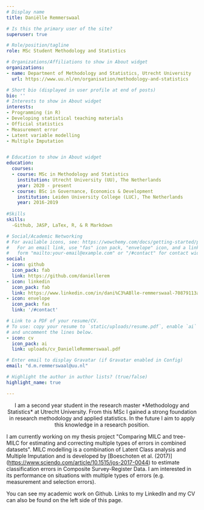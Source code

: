 ```yaml
---
# Display name
title: Daniëlle Remmerswaal 

# Is this the primary user of the site?
superuser: true

# Role/position/tagline
role: MSc Student Methodology and Statistics

# Organizations/Affiliations to show in About widget
organizations:
- name: Department of Methodology and Statistics, Utrecht University
  url: https://www.uu.nl/en/organisation/methodology-and-statistics

# Short bio (displayed in user profile at end of posts)
bio: ''
# Interests to show in About widget
interests:
- Programming (in R)
- Developing statistical teaching materials 
- Official statistics
- Measurement error
- Latent variable modelling 
- Multiple Imputation


# Education to show in About widget
education:
  courses:
  - course: MSc in Methodology and Statistics
    institution: Utrecht University (UU), The Netherlands
    year: 2020 - present
  - course: BSc in Governance, Economics & Development
    institution: Leiden University College (LUC), The Netherlands
    year: 2016-2019
    
#Skills
skills:
  -Github, JASP, LaTex, R, & R Markdown

# Social/Academic Networking
# For available icons, see: https://wowchemy.com/docs/getting-started/page-builder/#icons
#   For an email link, use "fas" icon pack, "envelope" icon, and a link in the
#   form "mailto:your-email@example.com" or "/#contact" for contact widget.
social:
- icon: github
  icon_pack: fab
  link: https://github.com/daniellerem
- icon: linkedin
  icon_pack: fab
  link: https://www.linkedin.com/in/dani%C3%ABlle-remmerswaal-70879113a/
- icon: envelope
  icon_pack: fas
  link: '/#contact'

# Link to a PDF of your resume/CV.
# To use: copy your resume to `static/uploads/resume.pdf`, enable `ai` icons in `params.toml`, 
# and uncomment the lines below.
- icon: cv
  icon_pack: ai
  link: uploads/cv_DanielleRemmerswaal.pdf

# Enter email to display Gravatar (if Gravatar enabled in Config)
email: "d.m.remmerswaal@uu.nl"

# Highlight the author in author lists? (true/false)
highlight_name: true

---
```



<p style="text-align: center;"> 
I am a second year student in the research master *Methodology and Statistics* at Utrecht University. From this MSc I gained a strong foundation in research methodology and applied statistics. In the future I aim to apply this knowledge in a research position. 

I am currently working on my thesis project "Comparing MILC and tree-MILC for estimating and correcting multiple types of errors in combined datasets". MILC modelling is a combination of Latent Class analysis and Multiple Imputation and is developed by [Boeschoten et al. (2017)] (https://www.sciendo.com/article/10.1515/jos-2017-0044) to estimate classification errors in Composite Survey-Register Data. I am interested in its performance on situations with multiple types of errors (e.g. measurement and selection errors). 

You can see my academic work on Github. Links to my LinkedIn and my CV can also be found on the left side of this page.
</p>




